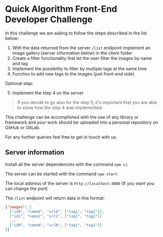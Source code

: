 # Quick Algorithm Front-End Developer Challenge

In this challenge we are asking to follow the steps described in the list below:

1. With the data returned from the server `/list` endpoint implement an image gallery (server information below) in the client folder
2. Create a filter functionality that let the user filter the images by name and tag
3. Implement the possibility to filter by multiple tags at the same time
4. Function to add new tags to the images (just front-end side)

Optional step:

5. Implement the step 4 on the server

> If you decide to go also for the step 5, it's important that you are able to show how the step 4 was implemented.

This challenge can be accomplished with the use of any library or framework and your work should be uploaded into a personal repository on GitHub or GitLab.

For any further queries feel free to get in touch with us.

## Server information

Install all the server dependencies with the command `npm ci`

The server can be started with the command `npm start`

The local address of the server is `http://localhost:4000` (If you want you can change the port)

The `/list` endpoint will return data in this format:

```json
{"images": [
  ["id0", "name0", "url0", ["tag1", "tag2"]],
  ["id1", "name1", "url1", ["tag1", "tag2"]]
  ...
  ["idN", "nameN", "urlN", ["tag1", "tag2"]]
]}
```
